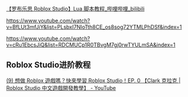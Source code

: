 [【罗布乐思 Roblox Studio】Lua 脚本教程_哔哩哔哩_bilibili](https://www.bilibili.com/video/BV1u7411s7PT/?spm_id_from=333.999.0.0&vd_source=8e0a50e8dd697b0acbf90d2f1877a844)

https://www.youtube.com/watch?v=BfLUt3mfJiY&list=PLsbxI7NIoTth8CE_os8sog72YTMLPhDSf&index=1

https://www.youtube.com/watch?v=cRu1EbcsJiQ&list=RDCMUCp1R0TBvgM7gj0rwTYULmSA&index=1


## Roblox Studio进阶教程
[(9) 想做 Roblox 遊戲嗎？快來學習 Roblox Studio！EP. 0 【Clark 克拉克 | Roblox Studio 中文遊戲開發教學】 - YouTube](https://www.youtube.com/watch?v=Pdd099gedlg&list=PLyE_9XasH04k9tWfZ0SXmHHwdquLHUSlF&index=1)